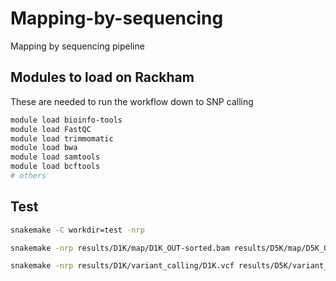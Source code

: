 # Mapping-by-sequencing

Mapping by sequencing pipeline

## Modules to load on Rackham

These are needed to run the workflow down to SNP calling

```bash
module load bioinfo-tools
module load FastQC
module load trimmomatic
module load bwa
module load samtools
module load bcftools
# others
```

## Test

```bash
snakemake -C workdir=test -nrp
```

```bash
snakemake -nrp results/D1K/map/D1K_OUT-sorted.bam results/D5K/map/D5K_OUT-sorted.bam
```

```bash
snakemake -nrp results/D1K/variant_calling/D1K.vcf results/D5K/variant_calling/D5K.vcf &> test_10.log &
```
